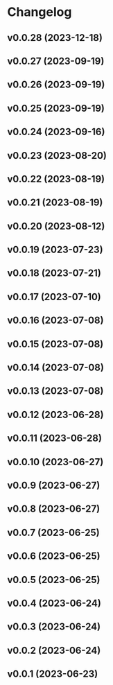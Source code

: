 # Changelog

<!--next-version-placeholder-->

## v0.0.28 (2023-12-18)



## v0.0.27 (2023-09-19)



## v0.0.26 (2023-09-19)



## v0.0.25 (2023-09-19)



## v0.0.24 (2023-09-16)



## v0.0.23 (2023-08-20)



## v0.0.22 (2023-08-19)



## v0.0.21 (2023-08-19)



## v0.0.20 (2023-08-12)



## v0.0.19 (2023-07-23)



## v0.0.18 (2023-07-21)



## v0.0.17 (2023-07-10)



## v0.0.16 (2023-07-08)



## v0.0.15 (2023-07-08)



## v0.0.14 (2023-07-08)



## v0.0.13 (2023-07-08)



## v0.0.12 (2023-06-28)



## v0.0.11 (2023-06-28)



## v0.0.10 (2023-06-27)



## v0.0.9 (2023-06-27)



## v0.0.8 (2023-06-27)



## v0.0.7 (2023-06-25)



## v0.0.6 (2023-06-25)



## v0.0.5 (2023-06-25)



## v0.0.4 (2023-06-24)



## v0.0.3 (2023-06-24)



## v0.0.2 (2023-06-24)



## v0.0.1 (2023-06-23)


